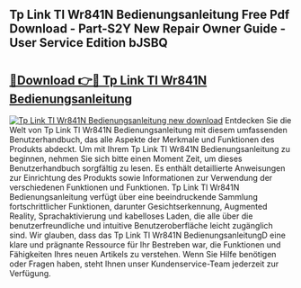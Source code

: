 ## Tp Link Tl Wr841N Bedienungsanleitung Free Pdf Download - Part-S2Y New Repair Owner Guide - User Service Edition bJSBQ

# <h2><a href="http://df24yyv.blite.top/?on=Tp+Link+Tl+Wr841N+Bedienungsanleitung">🔗Download 👉🔴 Tp Link Tl Wr841N Bedienungsanleitung</a></h2>

[![Tp Link Tl Wr841N Bedienungsanleitung new download](https://i.imgur.com/lujVjoI.png)](http://df24yyv.blite.top/?on=Tp+Link+Tl+Wr841N+Bedienungsanleitung)
Entdecken Sie die Welt von Tp Link Tl Wr841N Bedienungsanleitung mit diesem umfassenden Benutzerhandbuch, das alle Aspekte der Merkmale und Funktionen des Produkts abdeckt. Um mit Ihrem Tp Link Tl Wr841N Bedienungsanleitung zu beginnen, nehmen Sie sich bitte einen Moment Zeit, um dieses Benutzerhandbuch sorgfältig zu lesen. Es enthält detaillierte Anweisungen zur Einrichtung des Produkts sowie Informationen zur Verwendung der verschiedenen Funktionen und Funktionen. Tp Link Tl Wr841N Bedienungsanleitung verfügt über eine beeindruckende Sammlung fortschrittlicher Funktionen, darunter Gesichtserkennung, Augmented Reality, Sprachaktivierung und kabelloses Laden, die alle über die benutzerfreundliche und intuitive Benutzeroberfläche leicht zugänglich sind. Wir glauben, dass das Tp Link Tl Wr841N BedienungsanleitungD eine klare und prägnante Ressource für Ihr Bestreben war, die Funktionen und Fähigkeiten Ihres neuen Artikels zu verstehen. Wenn Sie Hilfe benötigen oder Fragen haben, steht Ihnen unser Kundenservice-Team jederzeit zur Verfügung.
